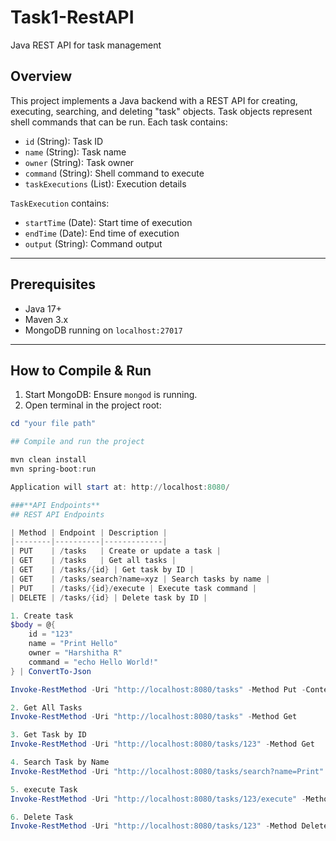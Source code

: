 # Task1-RestAPI
Java REST API for task management

## Overview
This project implements a Java backend with a REST API for creating, executing, searching, and deleting "task" objects. Task objects represent shell commands that can be run. Each task contains:

- `id` (String): Task ID  
- `name` (String): Task name  
- `owner` (String): Task owner  
- `command` (String): Shell command to execute  
- `taskExecutions` (List<TaskExecution>): Execution details  

`TaskExecution` contains:
- `startTime` (Date): Start time of execution  
- `endTime` (Date): End time of execution  
- `output` (String): Command output  

---
## Prerequisites

- Java 17+  
- Maven 3.x  
- MongoDB running on `localhost:27017`  

---

## How to Compile & Run

1. Start MongoDB: Ensure `mongod` is running.  
2. Open terminal in the project root:  
```powershell
cd "your file path"

## Compile and run the project

mvn clean install
mvn spring-boot:run

Application will start at: http://localhost:8080/

###**API Endpoints**
## REST API Endpoints

| Method | Endpoint | Description |
|--------|----------|-------------|
| PUT    | /tasks   | Create or update a task |
| GET    | /tasks   | Get all tasks |
| GET    | /tasks/{id} | Get task by ID |
| GET    | /tasks/search?name=xyz | Search tasks by name |
| PUT    | /tasks/{id}/execute | Execute task command |
| DELETE | /tasks/{id} | Delete task by ID |

1. Create task
$body = @{
    id = "123"
    name = "Print Hello"
    owner = "Harshitha R"
    command = "echo Hello World!"
} | ConvertTo-Json

Invoke-RestMethod -Uri "http://localhost:8080/tasks" -Method Put -ContentType "application/json" -Body $body

2. Get All Tasks
Invoke-RestMethod -Uri "http://localhost:8080/tasks" -Method Get

3. Get Task by ID
Invoke-RestMethod -Uri "http://localhost:8080/tasks/123" -Method Get

4. Search Task by Name
Invoke-RestMethod -Uri "http://localhost:8080/tasks/search?name=Print" -Method Get

5. execute Task
Invoke-RestMethod -Uri "http://localhost:8080/tasks/123/execute" -Method Put

6. Delete Task
Invoke-RestMethod -Uri "http://localhost:8080/tasks/123" -Method Delete


